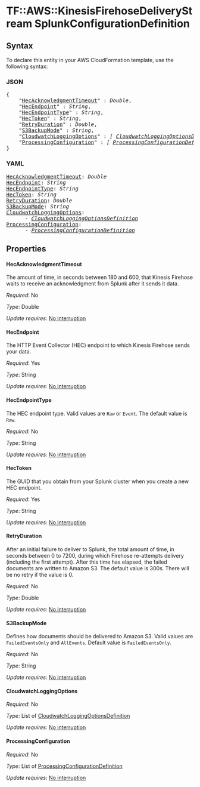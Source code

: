 # TF::AWS::KinesisFirehoseDeliveryStream SplunkConfigurationDefinition

## Syntax

To declare this entity in your AWS CloudFormation template, use the following syntax:

### JSON

<pre>
{
    "<a href="#hecacknowledgmenttimeout" title="HecAcknowledgmentTimeout">HecAcknowledgmentTimeout</a>" : <i>Double</i>,
    "<a href="#hecendpoint" title="HecEndpoint">HecEndpoint</a>" : <i>String</i>,
    "<a href="#hecendpointtype" title="HecEndpointType">HecEndpointType</a>" : <i>String</i>,
    "<a href="#hectoken" title="HecToken">HecToken</a>" : <i>String</i>,
    "<a href="#retryduration" title="RetryDuration">RetryDuration</a>" : <i>Double</i>,
    "<a href="#s3backupmode" title="S3BackupMode">S3BackupMode</a>" : <i>String</i>,
    "<a href="#cloudwatchloggingoptions" title="CloudwatchLoggingOptions">CloudwatchLoggingOptions</a>" : <i>[ <a href="cloudwatchloggingoptionsdefinition.md">CloudwatchLoggingOptionsDefinition</a>, ... ]</i>,
    "<a href="#processingconfiguration" title="ProcessingConfiguration">ProcessingConfiguration</a>" : <i>[ <a href="processingconfigurationdefinition.md">ProcessingConfigurationDefinition</a>, ... ]</i>
}
</pre>

### YAML

<pre>
<a href="#hecacknowledgmenttimeout" title="HecAcknowledgmentTimeout">HecAcknowledgmentTimeout</a>: <i>Double</i>
<a href="#hecendpoint" title="HecEndpoint">HecEndpoint</a>: <i>String</i>
<a href="#hecendpointtype" title="HecEndpointType">HecEndpointType</a>: <i>String</i>
<a href="#hectoken" title="HecToken">HecToken</a>: <i>String</i>
<a href="#retryduration" title="RetryDuration">RetryDuration</a>: <i>Double</i>
<a href="#s3backupmode" title="S3BackupMode">S3BackupMode</a>: <i>String</i>
<a href="#cloudwatchloggingoptions" title="CloudwatchLoggingOptions">CloudwatchLoggingOptions</a>: <i>
      - <a href="cloudwatchloggingoptionsdefinition.md">CloudwatchLoggingOptionsDefinition</a></i>
<a href="#processingconfiguration" title="ProcessingConfiguration">ProcessingConfiguration</a>: <i>
      - <a href="processingconfigurationdefinition.md">ProcessingConfigurationDefinition</a></i>
</pre>

## Properties

#### HecAcknowledgmentTimeout

The amount of time, in seconds between 180 and 600, that Kinesis Firehose waits to receive an acknowledgment from Splunk after it sends it data.

_Required_: No

_Type_: Double

_Update requires_: [No interruption](https://docs.aws.amazon.com/AWSCloudFormation/latest/UserGuide/using-cfn-updating-stacks-update-behaviors.html#update-no-interrupt)

#### HecEndpoint

The HTTP Event Collector (HEC) endpoint to which Kinesis Firehose sends your data.

_Required_: Yes

_Type_: String

_Update requires_: [No interruption](https://docs.aws.amazon.com/AWSCloudFormation/latest/UserGuide/using-cfn-updating-stacks-update-behaviors.html#update-no-interrupt)

#### HecEndpointType

The HEC endpoint type. Valid values are `Raw` or `Event`. The default value is `Raw`.

_Required_: No

_Type_: String

_Update requires_: [No interruption](https://docs.aws.amazon.com/AWSCloudFormation/latest/UserGuide/using-cfn-updating-stacks-update-behaviors.html#update-no-interrupt)

#### HecToken

The GUID that you obtain from your Splunk cluster when you create a new HEC endpoint.

_Required_: Yes

_Type_: String

_Update requires_: [No interruption](https://docs.aws.amazon.com/AWSCloudFormation/latest/UserGuide/using-cfn-updating-stacks-update-behaviors.html#update-no-interrupt)

#### RetryDuration

After an initial failure to deliver to Splunk, the total amount of time, in seconds between 0 to 7200, during which Firehose re-attempts delivery (including the first attempt).  After this time has elapsed, the failed documents are written to Amazon S3.  The default value is 300s.  There will be no retry if the value is 0.

_Required_: No

_Type_: Double

_Update requires_: [No interruption](https://docs.aws.amazon.com/AWSCloudFormation/latest/UserGuide/using-cfn-updating-stacks-update-behaviors.html#update-no-interrupt)

#### S3BackupMode

Defines how documents should be delivered to Amazon S3.  Valid values are `FailedEventsOnly` and `AllEvents`.  Default value is `FailedEventsOnly`.

_Required_: No

_Type_: String

_Update requires_: [No interruption](https://docs.aws.amazon.com/AWSCloudFormation/latest/UserGuide/using-cfn-updating-stacks-update-behaviors.html#update-no-interrupt)

#### CloudwatchLoggingOptions

_Required_: No

_Type_: List of <a href="cloudwatchloggingoptionsdefinition.md">CloudwatchLoggingOptionsDefinition</a>

_Update requires_: [No interruption](https://docs.aws.amazon.com/AWSCloudFormation/latest/UserGuide/using-cfn-updating-stacks-update-behaviors.html#update-no-interrupt)

#### ProcessingConfiguration

_Required_: No

_Type_: List of <a href="processingconfigurationdefinition.md">ProcessingConfigurationDefinition</a>

_Update requires_: [No interruption](https://docs.aws.amazon.com/AWSCloudFormation/latest/UserGuide/using-cfn-updating-stacks-update-behaviors.html#update-no-interrupt)

